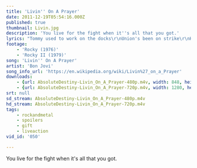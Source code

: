```yaml
---
title: 'Livin'' On A Prayer'
date: 2011-12-19T05:54:16.000Z
published: true
thumbnail: Livin.jpg
description: 'You live for the fight when it''s all that you got.'
lyrics: "Tommy used to work on the docks\r\nUnion's been on strike\r\nHe's down on his luck...it's tough, so tough\r\nGina works the diner all day\r\nWorking for her man, she brings home her pay\r\nFor love - for love\r\n\r\nShe says: We've got to hold on to what we've got\r\nIt doesn't make a difference\r\nIf we make it or not\r\nWe've got each other and that's a lot\r\nFor love - we'll give it a shot\r\n\r\nOhh We're half way there\r\nWoah Livin' on a prayer\r\nTake my hand and we'll make it - I swear\r\nWoah Livin' on a prayer\r\n\r\nTommy's got his six string in hock\r\nNow he's holding in what he used\r\nTo make it talk - so tough, it's tough\r\nGina dreams of running away\r\nWhen she cries in the night\r\nTommy whispers: Baby it's okay, someday\r\n\r\nWe've got to hold on to what we've got\r\n'Cause it doesn't make a difference\r\nIf we make it or not\r\nWe've got each other and that's a lot\r\nFor love - we'll give it a shot\r\n\r\nOhh We're half way there\r\nWoah Livin' on a prayer\r\nTake my hand and we'll make it - I swear\r\nWoah Livin' on a prayer\r\nLivin' on a prayer\r\n\r\nWe've got to hold on ready or not\r\nYou live for the fight when thats all that you've got\r\n\r\nOhh We're half way there\r\nWoah Livin' on a prayer\r\nTake my hand and we'll make it - I swear\r\nWoah Livin' on a prayer "
footage:
    - 'Rocky (1976)'
    - 'Rocky II (1979)'
song: 'Livin'' On A Prayer'
artist: 'Bon Jovi'
song_info_url: 'https://en.wikipedia.org/wiki/Livin%27_on_a_Prayer'
downloads:
    - {url: AbsoluteDestiny-Livin_On_A_Prayer-480p.m4v, width: 848, height: 464, mimetype: video/mp4}
    - {url: AbsoluteDestiny-Livin_On_A_Prayer-720p.m4v, width: 1280, height: 688, mimetype: video/mp4}
srt: null
sd_stream: AbsoluteDestiny-Livin_On_A_Prayer-480p.m4v
hd_stream: AbsoluteDestiny-Livin_On_A_Prayer-720p.m4v
tags:
    - rockandmetal
    - spoilers
    - gift
    - liveaction
vid_id: '050'

---
```

You live for the fight when it's all that you got.